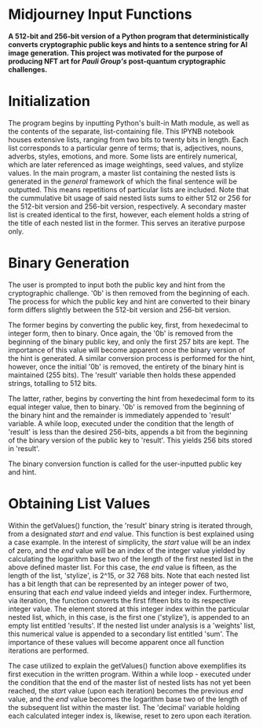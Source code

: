 # Midjourney Input Functions
__A 512-bit and 256-bit version of a Python program that deterministically converts cryptographic public keys and hints to a sentence string for AI image generation. This project was motivated for the purpose of producing NFT art for _Pauli Group's_ post-quantum cryptographic challenges.__

# Initialization
The program begins by inputting Python's built-in Math module, as well as the contents of the separate, list-containing file. This IPYNB notebook houses extensive lists, ranging from two bits to twenty bits in length. Each list corresponds to a particular genre of terms; that is, adjectives, nouns, adverbs, styles, emotions, and more. Some lists are entirely numerical, which are later referenced as image weightings, seed values, and stylize values. In the main program, a master list containing the nested lists is generated in the _general_ framework of which the final sentence will be outputted. This means repetitions of particular lists are included. Note that the cummulative bit usage of said nested lists sums to either 512 or 256 for the 512-bit version and 256-bit version, respectively. A secondary master list is created identical to the first, however, each element holds a string of the title of each nested list in the former. This serves an iterative purpose only.

# Binary Generation
The user is prompted to input both the public key and hint from the cryptographic challenge. '0b' is then removed from the beginning of each. The process for which the public key and hint are converted to their binary form differs slightly between the 512-bit version and 256-bit version. 

The former begins by converting the public key, first, from hexedecimal to integer form, then to binary. Once again, the '0b' is removed from the beginning of the binary public key, and only the first 257 bits are kept. The importance of this value will become apparent once the binary version of the hint is generated. A similar conversion process is performed for the hint, however, once the initial '0b' is removed, the entirety of the binary hint is maintained (255 bits). The 'result' variable then holds these appended strings, totalling to 512 bits. 

The latter, rather, begins by converting the hint from hexedecimal form to its equal integer value, then to binary. '0b' is removed from the beginning of the binary hint and the remainder is immediately appended to 'result' variable. A while loop, executed under the condition that the length of 'result' is less than the desired 256-bits, appends a bit from the beginning of the binary version of the public key to 'result'. This yields 256 bits stored in 'result'. 

The binary conversion function is called for the user-inputted public key and hint. 

# Obtaining List Values 
Within the getValues() function, the 'result' binary string is iterated through, from a designated _start_ and _end_ value. This function is best explained using a case example. In the interest of simplicity, the _start_ value will be an index of zero, and the _end_ value will be an index of the integer value yielded by calculating the logarithm base two of the length of the first nested list in the above defined master list. For this case, the _end_ value is fifteen, as the length of the list, 'stylize', is 2^15, or 32 768 bits. Note that each nested list has a bit length that can be represented by an integer power of two, ensuring that each _end_ value indeed yields and integer index. Furthermore, via iteration, the function converts the first fifteen bits to its respective integer value. The element stored at this integer index within the particular nested list, which, in this case, is the first one ('stylize'), is appended to an empty list entitled 'results'. If the nested list under analysis is a 'weights' list, this numerical value is appended to a secondary list entitled 'sum'. The importance of these values will become apparent once all function iterations are performed.

The case utilized to explain the getValues() function above exemplifies its first execution in the written program. Within a while loop - executed under the condition that the end of the master list of nested lists has not yet been reached, the _start_ value (upon each iteration) becomes the previous _end_ value, and the _end_ value becomes the logarithm base two of the length of the subsequent list within the master list. The 'decimal' variable holding each calculated integer index is, likewise, reset to zero upon each iteration. 
